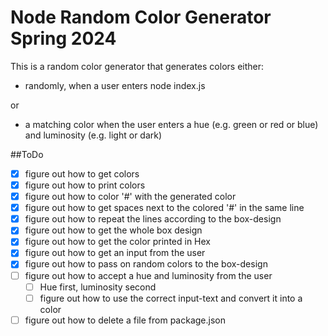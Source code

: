 # Node Random Color Generator Spring 2024

This is a random color generator that generates colors either:

- randomly, when a user enters node index.js

or

- a matching color when the user enters a hue (e.g. green or red or blue) and luminosity (e.g. light or dark)

##ToDo

- [x] figure out how to get colors
- [x] figure out how to print colors
- [x] figure out how to color '#' with the generated color
- [x] figure out how to get spaces next to the colored '#' in the same line
- [x] figure out how to repeat the lines according to the box-design
- [x] figure out how to get the whole box design
- [x] figure out how to get the color printed in Hex
- [x] figure out how to get an input from the user
- [x] figure out how to pass on random colors to the box-design
- [ ] figure out how to accept a hue and luminosity from the user
  - [ ] Hue first, luminosity second
  - [ ] figure out how to use the correct input-text and convert it into a color
- [ ] figure out how to delete a file from package.json
